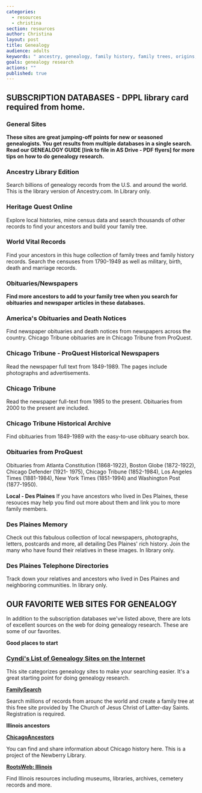 ```yaml
---
categories: 
  - resources
  - christina
section: resources
author: Christina
layout: post
title: Genealogy
audience: adults
keywords: " ancestry, genealogy, family history, family trees, origins, relatives, descendants, ancestors, roots, heritage "
goals: genealogy research
actions: ""
published: true
---
```


##  SUBSCRIPTION DATABASES - DPPL library card required from home.

### General Sites

**These sites are great jumping-off points for new or seasoned genealogists. You get results from multiple databases in a single search. Read our GENEALOGY GUIDE [link to file in AS Drive - PDF flyers] for more tips on how to do genealogy research.**

### Ancestry Library Edition
Search billions of genealogy records from the U.S. and around the world.  This is the library version of Ancestry.com. In Library only.

### Heritage Quest Online
Explore local histories, mine census data and search thousands of other records to find your ancestors and build your family tree.

### World Vital Records
Find your ancestors in this huge collection of family trees and family history records. Search the censuses from 1790-1949 as well as military, birth, death and marriage records.

### Obituaries/Newspapers

**Find more ancestors to add to your family tree when you search for obituaries and newspaper articles in these databases.**

### America's Obituaries and Death Notices
Find newspaper obituaries and death notices from newspapers across the country.  Chicago Tribune obituaries are in Chicago Tribune from ProQuest.

### Chicago Tribune - ProQuest Historical Newspapers
Read the newspaper full text from 1849-1989. The pages include photographs and advertisements.

### Chicago Tribune
Read the newspaper full-text from 1985 to the present. Obituaries from 2000 to the present are included.

### Chicago Tribune Historical Archive
Find obituaries from 1849-1989 with the easy-to-use obituary search box.

### Obituaries from ProQuest
Obituaries from Atlanta Constitution (1868-1922), Boston Globe (1872-1922), Chicago Defender (1921- 1975), Chicago Tribune (1852-1984), Los Angeles Times (1881-1984), New York Times (1851-1994) and Washington Post (1877-1950).

**Local - Des Plaines**
If you have ancestors who lived in Des Plaines, these resouces may help you find out more about them and link you to more family members.

### Des Plaines Memory
Check out this fabulous collection of local newspapers, photographs, letters, postcards and more, all detailing Des Plaines' rich history. Join the many who have found their relatives in these images. In library only.

### Des Plaines Telephone Directories
Track down your relatives and ancestors who lived in Des Plaines and neighboring communities. In library only.

## OUR FAVORITE WEB SITES FOR GENEALOGY

In addition to the subscription databases we've listed above, there are lots of excellent sources on the web for doing genealogy research. These are some of our favorites.

**Good places to start**

### [Cyndi's List of Genealogy Sites on the Internet](http://www.cyndislist.com/)
This site categorizes genealogy sites to make your searching easier. It's a great starting point for doing genealogy research. 

**[FamilySearch](https://familysearch.org/)**

Search millions of records from arounc the world and create a family tree at this free site provided by The Church of Jesus Christ of Latter-day Saints. Registration is required.

**Illinois ancestors**

**[ChicagoAncestors](http://chicagoancestors.org/)**

You can find and share information about Chicago history here. This is a project of the Newberry Library.

**[RootsWeb: Illinois](http://www.rootsweb.ancestry.com/roots-l/USA/il.html)**

Find Illinois resources including museums, libraries, archives, cemetery records and more.